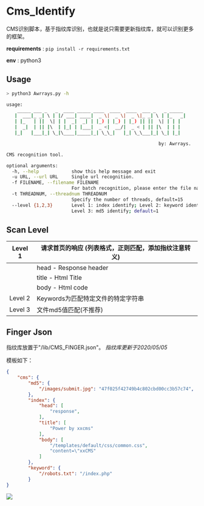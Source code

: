 # Cms_Identify

CMS识别脚本，基于指纹库识别，也就是说只需要更新指纹库，就可以识别更多的框架。

**requirements** : `pip install -r requirements.txt`

**env** : python3

## Usage

```sh
> python3 Awrrays.py -h

usage:
    _____ ___ _   _  ____ _____ ____  ____  ____  ___ _   _ _____
   |  ___|_ _| \ | |/ ___| ____|  _ \|  _ \|  _ \|_ _| \ | |_   _|
   | |_   | ||  \| | |  _|  _| | |_) | |_) | |_) || ||  \| | | |
   |  _|  | || |\  | |_| | |___|  _ <|  __/|  _ < | || |\  | | |
   |_|   |___|_| \_|\____|_____|_| \_\_|   |_| \_\___|_| \_| |_|

                                                        by: Awrrays.

CMS recognition tool.

optional arguments:
  -h, --help            show this help message and exit
  -u URL, --url URL     Single url recognition.
  -f FILENAME, --filename FILENAME
                        For batch recognition, please enter the file name.
  -t THREADNUM, --threadnum THREADNUM
                        Specify the number of threads, default=15
  --level {1,2,3}       Level 1: index identify; Level 2: keyword identify;
                        Level 3: md5 identify; default=1
```

## Scan Level

| Level 1 | 请求首页的响应  (列表格式，正则匹配，添加指纹注意转义) |
| ------- | ------------------------------------------------------ |
|         | head - Response header                                 |
|         | title - Html Title                                     |
|         | body - Html code                                       |
| Level 2 | Keywords为匹配特定文件的特定字符串                     |
| Level 3 | 文件md5值匹配(不推荐)                                  |

## Finger Json

指纹库放置于"/lib/CMS_FINGER.json"。  *指纹库更新于2020/05/05*

模板如下：

```json
{
	"cms": {
        "md5": {
            "/images/submit.jpg": "47f025f42749b4c802cbd00cc3b57c74",
        },
        "index": {
            "head": [
             	"response",   
            ],
            "title": [
             	"Power by xxcms"   
            ],
            "body": [
                "/templates/default/css/common.css",
                "content=\"xxCMS"
            ]
        },
        "keyword": {
            "/robots.txt": "/index.php"
        }
}
```

![](https://img.shields.io/badge/Powerd%20By-Awrrays-blue)

